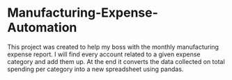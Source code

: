 # Manufacturing-Expense-Automation
This project was created to help my boss with the monthly manufacturing expense report. I will find every account related to a given expense category and add them up. At the end it converts the data collected on total spending per category into a new spreadsheet using pandas.

